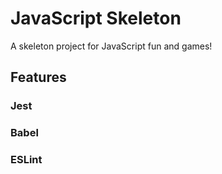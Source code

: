 # JavaScript Skeleton

A skeleton project for JavaScript fun and games!

## Features

### Jest

### Babel

### ESLint
